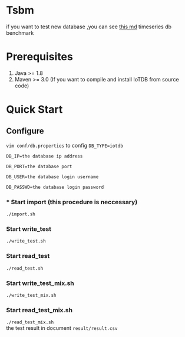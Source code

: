 # Tsbm 
if you want to test new database ,you can see [this md](https://github.com/dbiir/ts-benchmark/blob/master/doc/development.md)
timeseries db benchmark 

# Prerequisites
1. Java >= 1.8
2. Maven >= 3.0 (If you want to compile and install IoTDB from source code)

# Quick Start

## Configure 
```vim conf/db.properties``` 
to config
```DB_TYPE=iotdb``` 

```DB_IP=the database ip address``` 

```DB_PORT=the database port```  

```DB_USER=the database login username ``` 

```DB_PASSWD=the database login password ``` 
### * Start import (this procedure is neccessary)
```./import.sh``` 
### Start write_test
```./write_test.sh``` 
### Start read_test
```./read_test.sh``` 
### Start write_test_mix.sh
```./write_test_mix.sh``` 
### Start read_test_mix.sh
```./read_test_mix.sh```    
the test result in document ```result/result.csv ```
